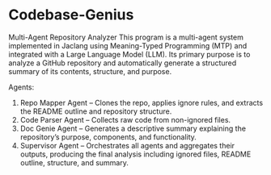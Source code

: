 # Codebase-Genius
Multi-Agent Repository Analyzer
This program is a multi-agent system implemented in Jaclang using Meaning-Typed Programming (MTP) and integrated with a Large Language Model (LLM). Its primary purpose is to analyze a GitHub repository and automatically generate a structured summary of its contents, structure, and purpose.

Agents:
1. Repo Mapper Agent – Clones the repo, applies ignore rules, and extracts the README outline and repository structure.
2. Code Parser Agent – Collects raw code from non-ignored files.
3. Doc Genie Agent – Generates a descriptive summary explaining the repository’s purpose, components, and functionality.
4. Supervisor Agent – Orchestrates all agents and aggregates their outputs, producing the final analysis including ignored files, README outline, structure, and summary.
